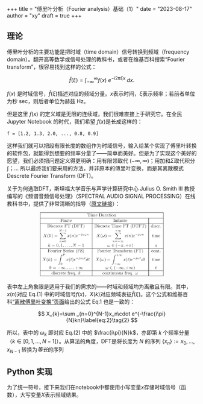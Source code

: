 +++
title = "傅里叶分析（Fourier analysis）基础（1）"
date = "2023-08-17"
author = "xy"
draft = true
+++

## 理论

傅里叶分析的主要功能是把时域（time domain）信号转换到频域（frequency domain）。翻开高等数学或信号处理的教科书，或者在维基百科搜索“Fourier transform”，很容易找到这样的公式：

$$
{\hat {f}}(\xi )=\int _{-\infty }^{\infty }f(x)\ e^{-i2\pi \xi x}\ dx.\label{eq:1}\tag{1}
$$

$f(x)$ 是时域信号，$\hat f(\xi)$描述对应的频域分量。$x$表示时间，$\xi$表示频率；若前者单位为秒 sec，则后者单位为赫兹 Hz。

但是这里 $f(x)$ 的定义域是无限的连续域，我们很难直接上手研究它。在全民 Jupyter Notebook 的时代，我们希望 $f(x)$是长成这样的：

```
f = [1.2, 1.3, 2.0, ..., 0.8, 0.9]
```

这样我们就可以把段有限长度的数组作为时域信号，输入给某个实现了傅里叶转换的软件包，就能得到想要的频率分量了——简单而美好。但是为了实现这个美好的愿望，我们必须把问题定义得更明确：用有限领取代 $(-\infty,\infty)$；用加和$\Sigma$取代积分$\int$；… 所以最终我们要采用的方法，并非原本的傅里叶变换，而是其离散模式 Descrete Fourier Transform (DFT)。

关于为何选取DFT，斯坦福大学音乐与声学计算研究中心 Julius O. Smith III 教授编写的《频谱音频信号处理》（SPECTRAL AUDIO SIGNAL PROCESSING）在线教科书中，提供了非常清晰的指导（[原文链接](https://ccrma.stanford.edu/~jos/sasp/Fourier_Transforms_Continuous_Discrete_Time_Frequency.html)）：

<!-- ![Resize](images/img87_2x.png) -->
<!-- <img src="images/img87_2x.png" alt="text" width=60% /> -->

<p align="center">
    <img src="images/img87_2x.png" alt="text" width=65% />
</p>

表中左上角象限是适用于我们的需求的——时域和频域均为离散且有限。其中，$x(n)$对应 Eq.(1) 中的时域信号$f(x)$，$X(k)$对应频域表征$\hat{f}(\xi)$。这个公式和维基百科[“离散傅里叶变换”页面](https://en.wikipedia.org/wiki/Discrete_Fourier_transform#)给出的公式 Eq.1 也是一致的：


$$
X_{k}=\sum _{n=0}^{N-1}x_n\cdot e^{-\frac{i\pi}{N}kn}\label{eq:2}\tag{2}
$$

所以，表中的 $\omega_k$ 即对应 Eq.(2) 中的 $\frac{i\pi}{N}k$，亦即第 $k$ 个频率分量（$k\in [0,1,\dots,N-1]$）。从算法的角度，DFT是将长度为 $N$ 的序列 $\{x_n\}:=x_0,\dots,x_{N-1}$ 转换为*等长*的序列

## Python 实现
为了统一符号，接下来我们在notebook中都使用小写变量$x$存储时域信号（函数），大写变量$X$表示频域结果。

